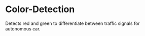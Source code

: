 # Color-Detection
Detects red and green to differentiate between traffic signals for autonomous car.
